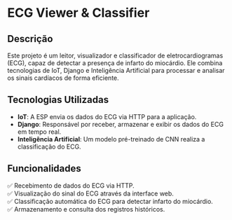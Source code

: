 # ECG Viewer & Classifier  

## Descrição  
Este projeto é um leitor, visualizador e classificador de eletrocardiogramas (ECG), capaz de detectar a presença de infarto do miocárdio. Ele combina tecnologias de IoT, Django e Inteligência Artificial para processar e analisar os sinais cardíacos de forma eficiente.  

## Tecnologias Utilizadas  
- **IoT**: A ESP envia os dados do ECG via HTTP para a aplicação.  
- **Django**: Responsável por receber, armazenar e exibir os dados do ECG em tempo real.  
- **Inteligência Artificial**: Um modelo pré-treinado de CNN realiza a classificação do ECG.  

## Funcionalidades  
✅ Recebimento de dados do ECG via HTTP.  
✅ Visualização do sinal do ECG através da interface web.  
✅ Classificação automática do ECG para detectar infarto do miocárdio.  
✅ Armazenamento e consulta dos registros históricos.  